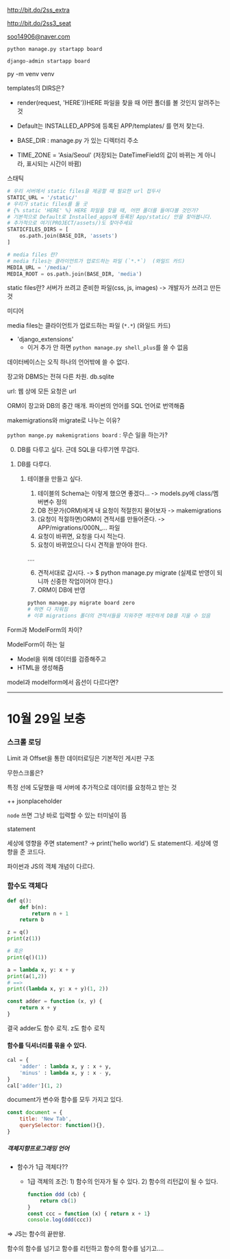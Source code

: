 http://bit.do/2ss_extra

http://bit.do/2ss3_seat

soo14906@naver.com

`python manage.py startapp board`

`django-admin startapp board`



py -m venv venv

templates의 DIRS은?

- render(request, 'HERE'))HERE 파일을 찾을 때 어떤 폴더를 볼 것인지 알려주는 것

- Default는 INSTALLED_APPS에 등록된 APP/templates/ 를 먼저 찾는다.



- BASE_DIR : manage.py 가 있는 디렉터리 주소

- TIME_ZONE = 'Asia/Seoul' (저장되는 DateTimeField의 값이 바뀌는 게 아니라, 표시되는 시간이 바뀜)



스태틱

```python
# 우리 서버에서 static files을 제공할 때 필요한 url 접두사
STATIC_URL = '/static/'
# 우리가 static files를 둘 곳
# {% static 'HERE' %} HERE 파일을 찾을 때, 어떤 폴더를 들여다볼 것인가?
# 기본적으로 Default로 Installed_apps에 등록된 App/static/ 안을 찾아봅니다.
# 추가적으로 여기(PROJECT/assets/)도 찾아주세요
STATICFILES_DIRS = [
	os.path.join(BASE_DIR, 'assets')
]

# media files 란?
# media files는 클라이언트가 업로드하는 파일 (`*.*`)  (와일드 카드)
MEDIA_URL = '/media/'
MEDIA_ROOT = os.path.join(BASE_DIR, 'media')
```

static files란? 서버가 쓰려고 준비한 파일(css, js, images) -> 개발자가 쓰려고 만든 것



미디어

media files는 클라이언트가 업로드하는 파일 (`*.*`)  (와일드 카드)



- 'django_extensions' 
  - 이거 추가 안 하면 `python manage.py shell_plus`를 쓸 수 없음



데이터베이스는 오직 하나의 언어밖에 쓸 수 없다.

장고와 DBMS는 전혀 다른 차원. 		db.sqlite

url: 웹 상에 모든 요청은 url

ORM이 장고와 DB의 중간 매개. 파이썬의 언어를 SQL 언어로 번역해줌



makemigrations와 migrate로 나누는 이유?

`python mange.py makemigrations board` : 무슨 일을 하는가?

0. DB를 다루고 싶다. 근데 SQL을 다루기엔 무겁다.

1. DB를 다루다.

   1. 테이블을 만들고 싶다.

      1. 테이블의 Schema는 이렇게 했으면 좋겠다... -> models.py에 class/멤버변수 정의
      2. DB 전문가(ORM)에게 내 요청이 적절한지 물어보자 -> makemigrations
      3. (요청이 적절하면)ORM이 견적서를 만들어준다. -> APP/migrations/000N_... 파일
      4. 요청이 바뀌면, 요청을 다시 적는다.
      5. 요청이 바뀌었으니 다시 견적을 받아야 한다.

      ....

      6. 견적서대로 갑시다. -> $ python manage.py migrate (실제로 반영이 되니까 신중한 작업이어야 한다.)
      7. ORM이 DB에 반영

      ```python
      python manage.py migrate board zero
      # 하면 다 지워짐
      # 이후 migrations 폴더의 견적서들을 지워주면 깨끗하게 DB를 지울 수 있음
      ```

      





Form과 ModelForm의 차이?

ModelForm이 하는 일

- Model을 위해 데이터를 검증해주고
- HTML을 생성해줌

model과 modelform에서 옵션이 다르다면?



---

# 10월 29일 보충

### 스크롤 로딩

Limit 과 Offset을 통한 데이터로딩은 기본적인 게시판 구조



무한스크롤은?

특정 선에 도달했을 때 서버에 추가적으로 데이터를 요청하고 받는 것

++ jsonplaceholder



`node` 쓰면 그냥 바로 입력할 수 있는 터미널이 뜸



statement 

세상에 영향을 주면 statement? -> print('hello world') 도 statement다. 세상에 영향을 준 코드다.



파이썬과 JS의 객체 개념이 다르다.



### 함수도 객체다

```python
def q():
    def b(n):
        return n + 1
    return b

z = q()
print(z(1))

# 혹은
print(q()(1))
```

```python
a = lambda x, y: x + y
print(a(1,2))
# ==> 
print((lambda x, y: x + y)(1, 2))
```



```javascript
const adder = function (x, y) {
    return x + y
}
```

결국 adder도 함수 로직. z도 함수 로직



#### 함수를 딕셔너리를 묶을 수 있다.

```python
cal = {
    'adder' : lambda x, y : x + y,
    'minus' : lambda x, y : x - y,
}
cal['adder'](1, 2)
```





document가 변수와 함수를 모두 가지고 있다.

```javascript
const document = {
    title: 'New Tab',
    querySelector: function(){},
}
```



##### 객체지향프로그래밍 언어

- 함수가 1급 객체다??

  - 1급 객체의 조건: 1) 함수의 인자가 될 수 있다. 2) 함수의 리턴값이 될 수 있다.

    ```javascript
    function ddd (cb) {
        return cb(1)
    }
    const ccc = function (x) { return x + 1}
    console.log(ddd(ccc))
    ```

=> JS는 함수의 끝판왕.

함수의 함수를 넘기고 함수를 리턴하고 함수의 함수를 넘기고....







